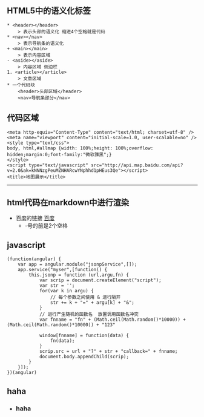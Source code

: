 ## HTML5中的语义化标签
    * <header></header>
        > 表示头部的语义化 缩进4个空格就是代码
    * <nav></nav>
        > 表示导航条的语义化
    + <main></main>
        > 表示内容区域
    - <aside></aside>
        > 内容区域 侧边栏
    1. <article></article>
        > 文章区域
    * 一个代码块
        <header>头部区域</header>
        <nav>导航条部分</nav>
## 代码区域
    <meta http-equiv="Content-Type" content="text/html; charset=utf-8" />
    <meta name="viewport" content="initial-scale=1.0, user-scalable=no" />
    <style type="text/css">
    body, html,#allmap {width: 100%;height: 100%;overflow: hidden;margin:0;font-family:"微软雅黑";}
    </style>
    <script type="text/javascript" src="http://api.map.baidu.com/api?v=2.0&ak=kNNNzgPeuMZNHARcwYNphhd1pHEus3Qe"></script>
    <title>地图展示</title>
* * *
## html代码在markdown中进行渲染
  - 百度的链接 [百度](http://www.baidu.com/ "百度")
    * -号的前是2个空格
## javascript
    (function(angular) {
        var app = angular.module("jsonpService",[]);
        app.service("myser",[function() {
            this.jsonp = function (url,argu,fn) {
                var scrip = document.createElement("script");
                var str = '';
                for(var k in argu) {
                    // 每个参数之间使用 & 进行隔开
                    str += k + "=" + argu[k] + "&";
                }
                // 进行产生随机的函数名  放置调用函数名冲突
                var fnname = "fn" + (Math.ceil(Math.random()*10000)) + (Math.ceil(Math.random()*10000)) + "123"
                
                window[fnname] = function(data) {
                    fn(data);
                }
                scrip.src = url + "?" + str + "callback=" + fnname;
                document.body.appendChild(scrip);
            }
        }]);
    })(angular)
## haha
  - <h3>haha</h3>


